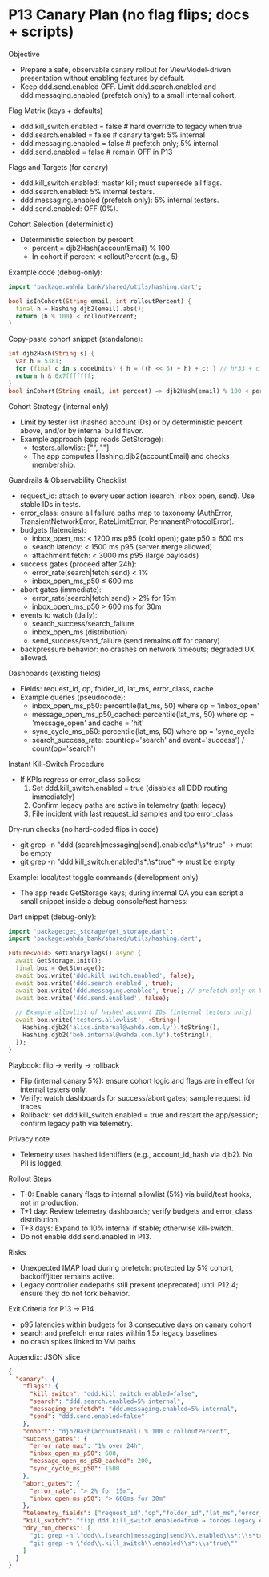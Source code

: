 # P13 Canary Plan (no flag flips; docs + scripts)

Objective
- Prepare a safe, observable canary rollout for ViewModel-driven presentation without enabling features by default.
- Keep ddd.send.enabled OFF. Limit ddd.search.enabled and ddd.messaging.enabled (prefetch only) to a small internal cohort.

Flag Matrix (keys + defaults)
- ddd.kill_switch.enabled = false    # hard override to legacy when true
- ddd.search.enabled = false         # canary target: 5% internal
- ddd.messaging.enabled = false      # prefetch only; 5% internal
- ddd.send.enabled = false           # remain OFF in P13

Flags and Targets (for canary)
- ddd.kill_switch.enabled: master kill; must supersede all flags.
- ddd.search.enabled: 5% internal testers.
- ddd.messaging.enabled (prefetch only): 5% internal testers.
- ddd.send.enabled: OFF (0%).

Cohort Selection (deterministic)
- Deterministic selection by percent:
  - percent = djb2Hash(accountEmail) % 100
  - In cohort if percent < rolloutPercent (e.g., 5)

Example code (debug-only):
```dart
import 'package:wahda_bank/shared/utils/hashing.dart';

bool isInCohort(String email, int rolloutPercent) {
  final h = Hashing.djb2(email).abs();
  return (h % 100) < rolloutPercent;
}
```

Copy-paste cohort snippet (standalone):
```dart
int djb2Hash(String s) {
  var h = 5381;
  for (final c in s.codeUnits) { h = ((h << 5) + h) + c; } // h*33 + c
  return h & 0x7fffffff;
}
bool inCohort(String email, int percent) => djb2Hash(email) % 100 < percent;
```

Cohort Strategy (internal only)
- Limit by tester list (hashed account IDs) or by deterministic percent above, and/or by internal build flavor.
- Example approach (app reads GetStorage):
  - testers.allowlist: ["<hash1>", "<hash2>"]
  - The app computes Hashing.djb2(accountEmail) and checks membership.

Guardrails & Observability Checklist
- request_id: attach to every user action (search, inbox open, send). Use stable IDs in tests.
- error_class: ensure all failure paths map to taxonomy (AuthError, TransientNetworkError, RateLimitError, PermanentProtocolError).
- budgets (latencies):
  - inbox_open_ms: < 1200 ms p95 (cold open); gate p50 ≤ 600 ms
  - search latency: < 1500 ms p95 (server merge allowed)
  - attachment fetch: < 3000 ms p95 (large payloads)
- success gates (proceed after 24h):
  - error_rate(search|fetch|send) < 1%
  - inbox_open_ms_p50 ≤ 600 ms
- abort gates (immediate):
  - error_rate(search|fetch|send) > 2% for 15m
  - inbox_open_ms_p50 > 600 ms for 30m
- events to watch (daily):
  - search_success/search_failure
  - inbox_open_ms (distribution)
  - send_success/send_failure (send remains off for canary)
- backpressure behavior: no crashes on network timeouts; degraded UX allowed.

Dashboards (existing fields)
- Fields: request_id, op, folder_id, lat_ms, error_class, cache
- Example queries (pseudocode):
  - inbox_open_ms_p50: percentile(lat_ms, 50) where op = 'inbox_open'
  - message_open_ms_p50_cached: percentile(lat_ms, 50) where op = 'message_open' and cache = 'hit'
  - sync_cycle_ms_p50: percentile(lat_ms, 50) where op = 'sync_cycle'
  - search_success_rate: count(op='search' and event='success') / count(op='search')

Instant Kill-Switch Procedure
- If KPIs regress or error_class spikes:
  1) Set ddd.kill_switch.enabled = true (disables all DDD routing immediately)
  2) Confirm legacy paths are active in telemetry (path: legacy)
  3) File incident with last request_id samples and top error_class

Dry-run checks (no hard-coded flips in code)
- git grep -n "ddd\.(search|messaging|send)\.enabled\s*:\s*true" → must be empty
- git grep -n "ddd\.kill_switch\.enabled\s*:\s*true" → must be empty

Example: local/test toggle commands (development only)
- The app reads GetStorage keys; during internal QA you can script a small snippet inside a debug console/test harness:

Dart snippet (debug-only):
```dart
import 'package:get_storage/get_storage.dart';
import 'package:wahda_bank/shared/utils/hashing.dart';

Future<void> setCanaryFlags() async {
  await GetStorage.init();
  final box = GetStorage();
  await box.write('ddd.kill_switch.enabled', false);
  await box.write('ddd.search.enabled', true);
  await box.write('ddd.messaging.enabled', true); // prefetch only on VM paths
  await box.write('ddd.send.enabled', false);

  // Example allowlist of hashed account IDs (internal testers only)
  await box.write('testers.allowlist', <String>[
    Hashing.djb2('alice.internal@wahda.com.ly').toString(),
    Hashing.djb2('bob.internal@wahda.com.ly').toString(),
  ]);
}
```

Playbook: flip → verify → rollback
- Flip (internal canary 5%): ensure cohort logic and flags are in effect for internal testers only.
- Verify: watch dashboards for success/abort gates; sample request_id traces.
- Rollback: set ddd.kill_switch.enabled = true and restart the app/session; confirm legacy path via telemetry.

Privacy note
- Telemetry uses hashed identifiers (e.g., account_id_hash via djb2). No PII is logged.

Rollout Steps
- T-0: Enable canary flags to internal allowlist (5%) via build/test hooks, not in production.
- T+1 day: Review telemetry dashboards; verify budgets and error_class distribution.
- T+3 days: Expand to 10% internal if stable; otherwise kill-switch.
- Do not enable ddd.send.enabled in P13.

Risks
- Unexpected IMAP load during prefetch: protected by 5% cohort, backoff/jitter remains active.
- Legacy controller codepaths still present (deprecated) until P12.4; ensure they do not fork behavior.

Exit Criteria for P13 → P14
- p95 latencies within budgets for 3 consecutive days on canary cohort
- search and prefetch error rates within 1.5x legacy baselines
- no crash spikes linked to VM paths

Appendix: JSON slice
```json
{
  "canary": {
    "flags": {
      "kill_switch": "ddd.kill_switch.enabled=false",
      "search": "ddd.search.enabled=5% internal",
      "messaging_prefetch": "ddd.messaging.enabled=5% internal",
      "send": "ddd.send.enabled=false"
    },
    "cohort": "djb2Hash(accountEmail) % 100 < rolloutPercent",
    "success_gates": {
      "error_rate_max": "1% over 24h",
      "inbox_open_ms_p50": 600,
      "message_open_ms_p50_cached": 200,
      "sync_cycle_ms_p50": 1500
    },
    "abort_gates": {
      "error_rate": "> 2% for 15m",
      "inbox_open_ms_p50": "> 600ms for 30m"
    },
    "telemetry_fields": ["request_id","op","folder_id","lat_ms","error_class","cache"],
    "kill_switch": "flip ddd.kill_switch.enabled=true → forces legacy everywhere",
    "dry_run_checks": [
      "git grep -n \"ddd\\.(search|messaging|send)\\.enabled\\s*:\\s*true\"",
      "git grep -n \"ddd\\.kill_switch\\.enabled\\s*:\\s*true\""
    ]
  }
}
```


